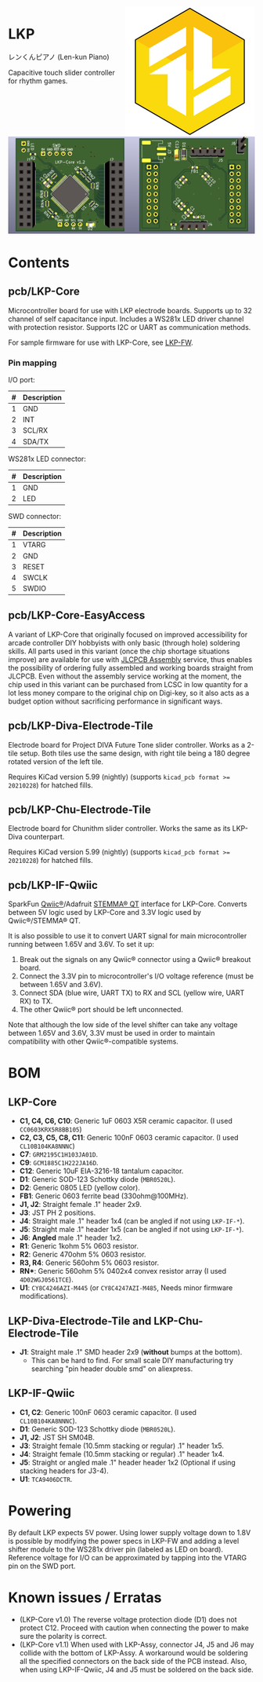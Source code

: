 <img src="./docs/lkp-logo.svg" align="right" alt="lkp-logo" />

# LKP

レンくんピアノ (Len-kun Piano)

Capacitive touch slider controller for rhythm games.

![LKP](./docs/LKP.webp)

# Contents

## pcb/LKP-Core

Microcontroller board for use with LKP electrode boards. Supports up to 32 channel of self capacitance input. Includes a WS281x LED driver channel with protection resistor. Supports I2C or UART as communication methods.

For sample firmware for use with LKP-Core, see [LKP-FW](https://github.com/Project-Alpaca/LKP-FW).

### Pin mapping

I/O port:

| \#  | Description |
| --- | ----------- |
|  1  | GND |
|  2  | INT |
|  3  | SCL/RX |
|  4  | SDA/TX |

WS281x LED connector:

| \#  | Description |
| --- | ----------- |
|  1  | GND |
|  2  | LED |

SWD connector:

| \#  | Description |
| --- | ----------- |
|  1  | VTARG |
|  2  | GND |
|  3  | RESET |
|  4  | SWCLK |
|  5  | SWDIO |

## pcb/LKP-Core-EasyAccess

A variant of LKP-Core that originally focused on improved accessibility for arcade controller DIY hobbyists with only basic (through hole) soldering skills. All parts used in this variant (once the chip shortage situations improve) are available for use with [JLCPCB Assembly](https://jlcpcb.com/smt-assembly) service, thus enables the possibility of ordering fully assembled and working boards straight from JLCPCB. Even without the assembly service working at the moment, the chip used in this variant can be purchased from LCSC in low quantity for a lot less money compare to the original chip on Digi-key, so it also acts as a budget option without sacrificing performance in significant ways.

## pcb/LKP-Diva-Electrode-Tile

Electrode board for Project DIVA Future Tone slider controller. Works as a 2-tile setup. Both tiles use the same design, with right tile being a 180 degree rotated version of the left tile.

Requires KiCad version 5.99 (nightly) (supports `kicad_pcb format >= 20210228`) for hatched fills.

## pcb/LKP-Chu-Electrode-Tile

Electrode board for Chunithm slider controller. Works the same as its LKP-Diva counterpart.

Requires KiCad version 5.99 (nightly) (supports `kicad_pcb format >= 20210228`) for hatched fills.

## pcb/LKP-IF-Qwiic

SparkFun [Qwiic®][qwiic]/Adafruit [STEMMA® QT][stemmaqt] interface for LKP-Core. Converts between 5V logic used by LKP-Core and 3.3V logic used by Qwiic®/STEMMA® QT.

It is also possible to use it to convert UART signal for main microcontroller running between 1.65V and 3.6V. To set it up:

1. Break out the signals on any Qwiic® connector using a Qwiic® breakout board.
2. Connect the 3.3V pin to microcontroller's I/O voltage reference (must be between 1.65V and 3.6V).
3. Connect SDA (blue wire, UART TX) to RX and SCL (yellow wire, UART RX) to TX.
4. The other Qwiic® port should be left unconnected.

Note that although the low side of the level shifter can take any voltage between 1.65V and 3.6V, 3.3V must be used in order to maintain compatibility with other Qwiic®-compatible systems.

# BOM

## LKP-Core

- **C1, C4, C6, C10**: Generic 1uF 0603 X5R ceramic capacitor. (I used `CC0603KRX5R8BB105`)
- **C2, C3, C5, C8, C11**: Generic 100nF 0603 ceramic capacitor. (I used `CL10B104KA8NNNC`)
- **C7**: `GRM2195C1H103JA01D`.
- **C9**: `GCM1885C1H222JA16D`.
- **C12**: Generic 10uF EIA-3216-18 tantalum capacitor.
- **D1**: Generic SOD-123 Schottky diode (`MBR0520L`).
- **D2**: Generic 0805 LED (yellow color).
- **FB1**: Generic 0603 ferrite bead (330ohm@100MHz).
- **J1, J2**: Straight female .1" header 2x9.
- **J3**: JST PH 2 positions.
- **J4**: Straight male .1" header 1x4 (can be angled if not using `LKP-IF-*`).
- **J5**: Straight male .1" header 1x5 (can be angled if not using `LKP-IF-*`).
- **J6**: **Angled** male .1" header 1x2.
- **R1**: Generic 1kohm 5% 0603 resistor.
- **R2**: Generic 470ohm 5% 0603 resistor.
- **R3, R4**: Generic 560ohm 5% 0603 resistor.
- **RN\***: Generic 560ohm 5% 0402x4 convex resistor array (I used `4D02WGJ0561TCE`).
- **U1**: `CY8C4246AZI-M445` (or `CY8C4247AZI-M485`, Needs minor firmware modifications).

## LKP-Diva-Electrode-Tile and LKP-Chu-Electrode-Tile

- **J1**: Straight male .1" SMD header 2x9 (**without** bumps at the bottom).
  - This can be hard to find. For small scale DIY manufacturing try searching "pin header double smd" on aliexpress.

## LKP-IF-Qwiic

- **C1, C2**: Generic 100nF 0603 ceramic capacitor. (I used `CL10B104KA8NNNC`).
- **D1**: Generic SOD-123 Schottky diode (`MBR0520L`).
- **J1, J2**: JST SH SM04B.
- **J3**: Straight female (10.5mm stacking or regular) .1" header 1x5.
- **J4**: Straight female (10.5mm stacking or regular) .1" header 1x4.
- **J5**: Straight or angled male .1" header header 1x2 (Optional if using stacking headers for J3-4).
- **U1**: `TCA9406DCTR`.

# Powering

By default LKP expects 5V power. Using lower supply voltage down to 1.8V is possible by modifying the power specs in LKP-FW and adding a level shifter module to the WS281x driver pin (labeled as LED on board). Reference voltage for I/O can be approximated by tapping into the VTARG pin on the SWD port.

# Known issues / Erratas

- (LKP-Core v1.0) The reverse voltage protection diode (D1) does not protect C12. Proceed with caution when connecting the power to make sure the polarity is correct.
- (LKP-Core v1.1) When used with LKP-Assy, connector J4, J5 and J6 may collide with the bottom of LKP-Assy. A workaround would be soldering all the specified connectors on the back side of the PCB instead. Also, when using LKP-IF-Qwiic, J4 and J5 must be soldered on the back side.

[qwiic]: https://www.sparkfun.com/qwiic
[stemmaqt]: https://learn.adafruit.com/introducing-adafruit-stemma-qt/what-is-stemma-qt
